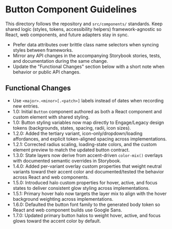 # Button Component Guidelines

This directory follows the repository and `src/components/` standards. Keep shared logic (styles, tokens, accessibility helpers) framework-agnostic so React, web components, and future adapters stay in sync.

- Prefer data attributes over brittle class name selectors when syncing styles between frameworks.
- Mirror any API changes in the accompanying Storybook stories, tests, and documentation during the same change.
- Update the "Functional Changes" section below with a short note when behavior or public API changes.

## Functional Changes
- Use `<major>.<minor>[.<patch>]` labels instead of dates when recording new entries.
- 1.0: Initial `Button` component authored as both a React component and custom element with shared styling.
- 1.0: Button styling variables now map directly to Engage/Legacy design tokens (backgrounds, states, spacing, radii, icon sizes).
- 1.2.0: Added the tertiary variant, icon-only/dropdown/loading affordances, and explicit token-aligned spacing across implementations.
- 1.2.1: Corrected radius scaling, loading-state colors, and the custom element preview to match the updated button contract.
- 1.3.0: State layers now derive from accent-driven `color-mix()` overlays with documented semantic overrides in Storybook.
- 1.4.0: Added per-variant overlay custom properties that weight neutral variants toward their accent color and documented/tested the behavior across React and web components.
- 1.5.0: Introduced halo custom properties for hover, active, and focus states to deliver consistent glow styling across implementations.
- 1.5.1: Primary hover halo now targets the layer mix to align with the hover background weighting across implementations.
- 1.6.0: Defaulted the button font family to the generated body token so React and web component builds use Google Sans.
- 1.7.0: Updated primary button halos to weight hover, active, and focus glows toward the accent color by default.
